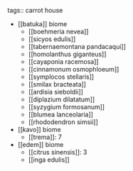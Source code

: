 tags:: carrot house

- [[batuka]] biome
	- [[boehmeria nevea]]
	- [[sicyos edulis]]
	- [[tabernaemontana pandacaqui]]
	- [[homolanthus giganteus]]
	- [[cayaponia racemosa]]
	- [[cinnamonum osmophloeum]]
	- [[symplocos stellaris]]
	- [[smilax bracteata]]
	- [[ardisia sieboldii]]
	- [[diplazium dilatatum]]
	- [[syzygium formosanum]]
	- [[blumea lanceolaria]]
	- [[rhododendron simsii]]
- [[kavo]] biome
	- [[trema]]: 7
- [[edem]] biome
	- [[citrus sinensis]]: 3
	- [[inga edulis]]